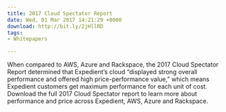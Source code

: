 ```yaml
---
title: 2017 Cloud Spectator Report
date: Wed, 01 Mar 2017 14:21:29 +0000
download: http://bit.ly/2jHllRD
tags:
- Whitepapers

---
```

When compared to AWS, Azure and Rackspace, the 2017 Cloud Spectator Report determined that Expedient’s cloud “displayed strong overall performance and offered high price-performance value,” which means Expedient customers get maximum performance for each unit of cost. Download the full 2017 Cloud Spectator report to learn more about performance and price across Expedient, AWS, Azure and Rackspace.